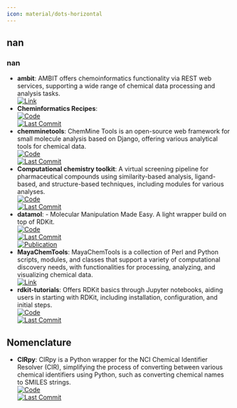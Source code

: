 ```yaml
---
icon: material/dots-horizontal
---
```



## **nan**
### **nan**
- **ambit**: AMBIT offers chemoinformatics functionality via REST web services, supporting a wide range of chemical data processing and analysis tasks.  
	[![Link](https://img.shields.io/badge/Link-online-brightgreen?style=for-the-badge&logo=cachet&logoColor=65FF8F)](http://ambit.sourceforge.net/)  
- **Cheminformatics Recipes**:   
	[![Code](https://img.shields.io/github/stars/UnixJunkie/chemoinfo_recipes?style=for-the-badge&logo=github)](https://github.com/UnixJunkie/chemoinfo_recipes)  
	[![Last Commit](https://img.shields.io/github/last-commit/UnixJunkie/chemoinfo_recipes?style=for-the-badge&logo=github)](https://github.com/UnixJunkie/chemoinfo_recipes)  
- **chemminetools**: ChemMine Tools is an open-source web framework for small molecule analysis based on Django, offering various analytical tools for chemical data.  
	[![Code](https://img.shields.io/github/stars/girke-lab/chemminetools?style=for-the-badge&logo=github)](https://github.com/girke-lab/chemminetools)  
	[![Last Commit](https://img.shields.io/github/last-commit/girke-lab/chemminetools?style=for-the-badge&logo=github)](https://github.com/girke-lab/chemminetools)  
- **Computational chemistry toolkit**: A virtual screening pipeline for pharmaceutical compounds using similarity-based analysis, ligand-based, and structure-based techniques, including modules for various analyses.  
	[![Code](https://img.shields.io/github/stars/francescopatane96/Computer_aided_drug_discovery_kit?style=for-the-badge&logo=github)](https://github.com/francescopatane96/Computer_aided_drug_discovery_kit/tree/main)  
	[![Last Commit](https://img.shields.io/github/last-commit/francescopatane96/Computer_aided_drug_discovery_kit?style=for-the-badge&logo=github)](https://github.com/francescopatane96/Computer_aided_drug_discovery_kit/tree/main)  
- **datamol**: - Molecular Manipulation Made Easy. A light wrapper build on top of RDKit.  
	[![Code](https://img.shields.io/github/stars/datamol-io/datamol?style=for-the-badge&logo=github)](https://github.com/datamol-io/datamol)  
	[![Last Commit](https://img.shields.io/github/last-commit/datamol-io/datamol?style=for-the-badge&logo=github)](https://github.com/datamol-io/datamol)  
	[![Publication](https://img.shields.io/badge/Publication-Citations:0-blue?style=for-the-badge&logo=bookstack)](https://zenodo.org/doi/10.5281/zenodo.5131279)  
- **MayaChemTools**: MayaChemTools is a collection of Perl and Python scripts, modules, and classes that support a variety of computational discovery needs, with functionalities for processing, analyzing, and visualizing chemical data.  
	[![Link](https://img.shields.io/badge/Link-online-brightgreen?style=for-the-badge&logo=cachet&logoColor=65FF8F)](http://www.mayachemtools.org/index.html)  
- **rdkit-tutorials**: Offers RDKit basics through Jupyter notebooks, aiding users in starting with RDKit, including installation, configuration, and initial steps.  
	[![Code](https://img.shields.io/github/stars/suneelbvs/rdkit_tutorials?style=for-the-badge&logo=github)](https://github.com/suneelbvs/rdkit_tutorials)  
	[![Last Commit](https://img.shields.io/github/last-commit/suneelbvs/rdkit_tutorials?style=for-the-badge&logo=github)](https://github.com/suneelbvs/rdkit_tutorials)  

## **Nomenclature**
- **CIRpy**: CIRpy is a Python wrapper for the NCI Chemical Identifier Resolver (CIR), simplifying the process of converting between various chemical identifiers using Python, such as converting chemical names to SMILES strings.  
	[![Code](https://img.shields.io/github/stars/mcs07/CIRpy?style=for-the-badge&logo=github)](https://github.com/mcs07/CIRpy)  
	[![Last Commit](https://img.shields.io/github/last-commit/mcs07/CIRpy?style=for-the-badge&logo=github)](https://github.com/mcs07/CIRpy)  
